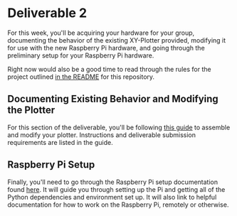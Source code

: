 # Deliverable 2

For this week, you'll be acquiring your hardware for your group, documenting the behavior of the existing XY-Plotter provided, modifying it for use with the new Raspberry Pi hardware, and going through the preliminary setup for your Raspberry Pi hardware. 

Right now would also be a good time to read through the rules for the project outlined [in the README](../README.md) for this repository.

## Documenting Existing Behavior and Modifying the Plotter

For this section of the deliverable, you'll be following [this guide](./setup/plotter_setup.md) to assemble and modify your plotter. Instructions and deliverable submission requirements are listed in the guide.

## Raspberry Pi Setup

Finally, you'll need to go through the Raspberry Pi setup documentation found [here](setup/pi_setup.md). It will guide you through setting up the Pi and getting all of the Python dependencies and environment set up. It will also link to helpful documentation for how to work on the Raspberry Pi, remotely or otherwise.